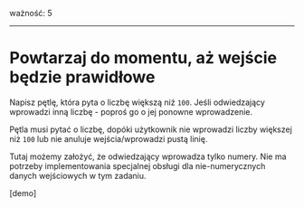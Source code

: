 ważność: 5

---

# Powtarzaj do momentu, aż wejście będzie prawidłowe

Napisz pętlę, która pyta o liczbę większą niż `100`. Jeśli odwiedzający wprowadzi inną liczbę - poproś go o jej ponowne wprowadzenie.

Pętla musi pytać o liczbę, dopóki użytkownik nie wprowadzi liczby większej niż `100` lub nie anuluje wejścia/wprowadzi pustą linię.

Tutaj możemy założyć, że odwiedzający wprowadza tylko numery. Nie ma potrzeby implementowania specjalnej obsługi dla nie-numerycznych danych wejściowych w tym zadaniu.

[demo]
